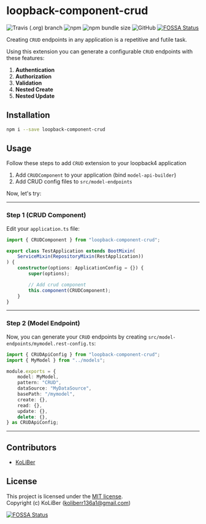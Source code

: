 # loopback-component-crud

![Travis (.org) branch](https://img.shields.io/travis/loopback4/loopback-component-crud/master)
![npm](https://img.shields.io/npm/v/loopback-component-crud)
![npm bundle size](https://img.shields.io/bundlephobia/min/loopback-component-crud)
![GitHub](https://img.shields.io/github/license/loopback4/loopback-component-crud)
[![FOSSA Status](https://app.fossa.com/api/projects/git%2Bgithub.com%2Floopback4%2Floopback-component-crud.svg?type=shield)](https://app.fossa.com/projects/git%2Bgithub.com%2Floopback4%2Floopback-component-crud?ref=badge_shield)

Creating `CRUD` endpoints in any application is a repetitive and futile task.

Using this extension you can generate a configurable `CRUD` endpoints with these features:

1. **Authentication**
2. **Authorization**
3. **Validation**
4. **Nested Create**
5. **Nested Update**

## Installation

```bash
npm i --save loopback-component-crud
```

## Usage

Follow these steps to add `CRUD` extension to your loopback4 application

1. Add `CRUDComponent` to your application (bind `model-api-builder`)
2. Add CRUD config files to `src/model-endpoints`

Now, let's try:

---

### Step 1 (CRUD Component)

Edit your `application.ts` file:

```ts
import { CRUDComponent } from "loopback-component-crud";

export class TestApplication extends BootMixin(
    ServiceMixin(RepositoryMixin(RestApplication))
) {
    constructor(options: ApplicationConfig = {}) {
        super(options);

        // Add crud component
        this.component(CRUDComponent);
    }
}
```

---

### Step 2 (Model Endpoint)

Now, you can generate your `CRUD` endpoints by creating `src/model-endpoints/mymodel.rest-config.ts`:

```ts
import { CRUDApiConfig } from "loopback-component-crud";
import { MyModel } from "../models";

module.exports = {
    model: MyModel,
    pattern: "CRUD",
    dataSource: "MyDataSource",
    basePath: "/mymodel",
    create: {},
    read: {},
    update: {},
    delete: {},
} as CRUDApiConfig;
```

---

## Contributors

-   [KoLiBer](https://www.linkedin.com/in/mohammad-hosein-nemati-665b1813b/)

## License

This project is licensed under the [MIT license](LICENSE.md).  
Copyright (c) KoLiBer (koliberr136a1@gmail.com)


[![FOSSA Status](https://app.fossa.com/api/projects/git%2Bgithub.com%2Floopback4%2Floopback-component-crud.svg?type=large)](https://app.fossa.com/projects/git%2Bgithub.com%2Floopback4%2Floopback-component-crud?ref=badge_large)